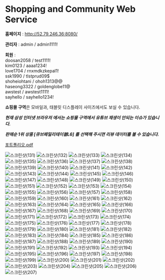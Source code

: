 # Shopping and Community Web Service
**홈페이지** : http://52.79.246.36:8080/  

**관리자** : admin / admin1111!  

**회원** :  
doosan2058 / test1111!  
kim0123 / aaaa1234!  
love1704 / rnxmdkzkepal1!  
ssk1990 / tlstprud09$  
shoheiohtani / ohoh1313@@  
haseong3322 / goldenglobe11@  
awstest / awstest1111!  
sayhello / sayhello1234!  


**쇼핑몰 구역**은 모바일과, 태블릿 디스플레이 사이즈에서도 보실 수 있습니다.  

***현재 삼성 인터넷 브라우저 에서는 쇼핑몰 구역에서 유튜브 재생이 안되는 이슈가 있습니다.***  

***판매순 1위 상품 [큐브패밀리테이블L6] 를 선택해 주시면 리뷰 데이터를 볼 수 있습니다.***  


[포트폴리오.pdf](https://github.com/doosan2058/team4-final3/files/10272601/default.pdf)

![스크린샷(131)](https://user-images.githubusercontent.com/109563463/208765580-0a7cf6f3-08ca-4098-883c-76c9c24f2964.png)
![스크린샷(132)](https://user-images.githubusercontent.com/109563463/208765584-bf34acd5-862b-4ec5-8bb1-f9ac821ff5ba.png)
![스크린샷(133)](https://user-images.githubusercontent.com/109563463/208765587-4633bb11-f9e9-48c3-a092-95b664cd3b2a.png)
![스크린샷(134)](https://user-images.githubusercontent.com/109563463/208765588-d255c7b6-6ba6-4774-ae76-2dea890cc019.png)
![스크린샷(135)](https://user-images.githubusercontent.com/109563463/208765592-1be96234-4d0b-4f99-a667-0e8124c39ea5.png)
![스크린샷(136)](https://user-images.githubusercontent.com/109563463/208765594-e8680b00-1969-4539-8519-d4b7fd7bfb32.png)
![스크린샷(137)](https://user-images.githubusercontent.com/109563463/208765595-164aef74-d04f-4435-9c7c-65ce75a50fac.png)
![스크린샷(138)](https://user-images.githubusercontent.com/109563463/208765596-2b0c932f-df3d-47f2-a591-76b252e75483.png)
![스크린샷(139)](https://user-images.githubusercontent.com/109563463/208765601-cf279ba1-a221-4ad5-9343-6aec5389f6c8.png)
![스크린샷(140)](https://user-images.githubusercontent.com/109563463/208765602-a4c00227-5957-4a33-8cec-eecee1c681cf.png)
![스크린샷(141)](https://user-images.githubusercontent.com/109563463/208765603-4681234a-0e0c-4119-a144-612df494eb01.png)
![스크린샷(142)](https://user-images.githubusercontent.com/109563463/208765604-bb6ecb94-c52d-4ff1-83fd-4441bdf31dcf.png)
![스크린샷(143)](https://user-images.githubusercontent.com/109563463/208765606-d46718b4-eb32-4fa6-aeff-c8e56096edda.png)
![스크린샷(144)](https://user-images.githubusercontent.com/109563463/208765608-701ec090-f1d0-4620-85b9-a9ea9fb127d4.png)
![스크린샷(145)](https://user-images.githubusercontent.com/109563463/208765610-7fd3b39c-5774-4b20-95e2-b862b4ae2028.png)
![스크린샷(146)](https://user-images.githubusercontent.com/109563463/208765612-e8258ecb-d78b-46ba-aa42-13188dab7c29.png)
![스크린샷(147)](https://user-images.githubusercontent.com/109563463/208765617-1c924d28-658c-4c73-a71d-6bd3733d1e2c.png)
![스크린샷(148)](https://user-images.githubusercontent.com/109563463/208765620-d0394811-9eed-4947-99ff-918cd5b875f0.png)
![스크린샷(149)](https://user-images.githubusercontent.com/109563463/208765624-42714746-3954-43b9-9aad-4b4b93f68b06.png)
![스크린샷(150)](https://user-images.githubusercontent.com/109563463/208765627-307dde3d-a641-42cc-85d5-96ce8d5372a1.png)
![스크린샷(151)](https://user-images.githubusercontent.com/109563463/208765628-e3fd34b9-6b48-4b50-b4f2-49a80dc52abb.png)
![스크린샷(152)](https://user-images.githubusercontent.com/109563463/208765631-6a8aa1c6-de4a-4e8b-9f59-50d91cbd34bd.png)
![스크린샷(153)](https://user-images.githubusercontent.com/109563463/208765636-ae7a51a3-701b-4ed5-a21e-5232c64c244d.png)
![스크린샷(154)](https://user-images.githubusercontent.com/109563463/208765638-688aed55-792c-406d-8bdc-8b859946ca85.png)
![스크린샷(155)](https://user-images.githubusercontent.com/109563463/208765640-8ae2bb33-0da7-40dc-8303-465f378875cb.png)
![스크린샷(156)](https://user-images.githubusercontent.com/109563463/208765642-30596312-0a95-4179-9806-1896504b9462.png)
![스크린샷(157)](https://user-images.githubusercontent.com/109563463/208765645-55c3369d-a6ec-4423-bc87-776bd3cbacdd.png)
![스크린샷(158)](https://user-images.githubusercontent.com/109563463/208765648-9ff6aa9e-6a2f-4360-a073-0f8deaace85f.png)
![스크린샷(159)](https://user-images.githubusercontent.com/109563463/208765651-76305ba4-a1f4-4970-a4ac-e788ceb9688c.png)
![스크린샷(160)](https://user-images.githubusercontent.com/109563463/208765655-70f05e92-10dd-4b62-9a52-bc3267d7e528.png)
![스크린샷(161)](https://user-images.githubusercontent.com/109563463/208765658-965d2eab-5fd9-493c-af67-e39a84a024b9.png)
![스크린샷(162)](https://user-images.githubusercontent.com/109563463/208765662-e852a83c-d553-4bb6-9c5a-90e37e72a298.png)
![스크린샷(163)](https://user-images.githubusercontent.com/109563463/208765663-2ca3960b-1275-4da1-b6a5-94042bfae57d.png)
![스크린샷(164)](https://user-images.githubusercontent.com/109563463/208765667-bd07f91d-3c6d-4630-b256-45e798b14130.png)
![스크린샷(165)](https://user-images.githubusercontent.com/109563463/208765670-6ce53311-f608-482c-b6b3-76cc53cce5f5.png)
![스크린샷(166)](https://user-images.githubusercontent.com/109563463/208765672-9f2c28c2-64dd-4ae7-8cf9-d2219a705e8b.png)
![스크린샷(167)](https://user-images.githubusercontent.com/109563463/208765676-3200286b-5bfb-4143-8fab-8ee155ce5613.png)
![스크린샷(168)](https://user-images.githubusercontent.com/109563463/208765678-89d1c233-c653-454d-b408-715c2743778a.png)
![스크린샷(169)](https://user-images.githubusercontent.com/109563463/208765680-a0f909dd-f9a9-4018-b005-c2435a2dc293.png)
![스크린샷(170)](https://user-images.githubusercontent.com/109563463/208765682-4880c243-8405-4fe0-82fe-a828177c40a6.png)
![스크린샷(171)](https://user-images.githubusercontent.com/109563463/208765685-86326706-acb1-4a04-9ead-2a91df26845e.png)
![스크린샷(172)](https://user-images.githubusercontent.com/109563463/208765690-86585de3-8e17-47cf-be57-bbaf8c67435f.png)
![스크린샷(173)](https://user-images.githubusercontent.com/109563463/208765692-96c93e3d-9014-4c8d-9f15-b68852ea224e.png)
![스크린샷(174)](https://user-images.githubusercontent.com/109563463/208765694-60bf88fa-8037-4f9a-883d-c450d469146e.png)
![스크린샷(175)](https://user-images.githubusercontent.com/109563463/208765698-3bf9569b-63c4-4a78-949d-41f94ccf500d.png)
![스크린샷(176)](https://user-images.githubusercontent.com/109563463/208765701-75384413-a0f3-4685-a963-30301f5a5b91.png)
![스크린샷(177)](https://user-images.githubusercontent.com/109563463/208765702-580d3724-6c19-4595-a63c-9c8538214f8b.png)
![스크린샷(178)](https://user-images.githubusercontent.com/109563463/208765706-40e8bb5d-9993-4c6f-8e32-34297cbc3859.png)
![스크린샷(179)](https://user-images.githubusercontent.com/109563463/208765711-47730cbc-6b0b-4f1a-bf88-6e0c3ae16391.png)
![스크린샷(180)](https://user-images.githubusercontent.com/109563463/208765714-45e340b4-1086-4892-b53c-612404a2bf15.png)
![스크린샷(181)](https://user-images.githubusercontent.com/109563463/208765718-d7496387-78d2-4f5c-9735-5b3677014915.png)
![스크린샷(182)](https://user-images.githubusercontent.com/109563463/208765722-66118b3d-fcd1-41c8-8e5d-b9a94272a150.png)
![스크린샷(183)](https://user-images.githubusercontent.com/109563463/208765727-453f8f48-d6cc-40cb-ac3c-14f361f3468d.png)
![스크린샷(184)](https://user-images.githubusercontent.com/109563463/208765729-d14ba78e-32f1-49aa-b02f-a05aa4ab4e48.png)
![스크린샷(185)](https://user-images.githubusercontent.com/109563463/208765730-18525a76-e478-4917-98ad-009963d13eeb.png)
![스크린샷(186)](https://user-images.githubusercontent.com/109563463/208765732-c3f83204-af65-4d8a-bc1c-f396cdcf03e2.png)
![스크린샷(187)](https://user-images.githubusercontent.com/109563463/208765734-f6ea3907-403e-47c0-b3f8-f853e92c0b4e.png)
![스크린샷(188)](https://user-images.githubusercontent.com/109563463/208765736-fd3f06f6-ed7a-462c-91f1-92ce2320cdc6.png)
![스크린샷(189)](https://user-images.githubusercontent.com/109563463/208765738-9b34e549-a492-4daa-be4d-29e0e7f6186f.png)
![스크린샷(190)](https://user-images.githubusercontent.com/109563463/208765741-db8acd73-4a39-4950-bd16-6958abd476dd.png)
![스크린샷(191)](https://user-images.githubusercontent.com/109563463/208765743-3f471d3a-94db-4576-b062-2dddf7520e86.png)
![스크린샷(192)](https://user-images.githubusercontent.com/109563463/208765744-5815f333-14dd-4db0-afef-3990499776de.png)
![스크린샷(193)](https://user-images.githubusercontent.com/109563463/208765751-8be50d3a-9038-468b-92cc-9a35a647236f.png)
![스크린샷(194)](https://user-images.githubusercontent.com/109563463/208765754-336bb997-b61c-485f-920f-40e6b4890710.png)
![스크린샷(195)](https://user-images.githubusercontent.com/109563463/208765758-6b74b6c5-d3cb-4175-a928-8cc60105e0ac.png)
![스크린샷(196)](https://user-images.githubusercontent.com/109563463/208765760-b5847f4d-7312-4125-aa3c-b133a4ad2d05.png)
![스크린샷(197)](https://user-images.githubusercontent.com/109563463/208765761-9f91528f-a0aa-4138-ae6c-f4742f10e232.png)
![스크린샷(198)](https://user-images.githubusercontent.com/109563463/208765762-1a84a0a9-16d2-44ab-ada7-74a21c1bacf3.png)
![스크린샷(199)](https://user-images.githubusercontent.com/109563463/208765766-904b1559-e187-4f51-9b45-5d2d83b27f96.png)
![스크린샷(200)](https://user-images.githubusercontent.com/109563463/208765769-6f7056de-7ec3-4bbe-adba-91487be916b0.png)
![스크린샷(201)](https://user-images.githubusercontent.com/109563463/208765771-2d148490-debd-45c9-968c-452bf0f24167.png)
![스크린샷(202)](https://user-images.githubusercontent.com/109563463/208765775-5f8991c1-227f-45f2-8457-50d57df9bb67.png)
![스크린샷(203)](https://user-images.githubusercontent.com/109563463/208765778-4a9a8d69-b43b-4576-bb7b-9ebc3589d302.png)
![스크린샷(204)](https://user-images.githubusercontent.com/109563463/208765780-52fdbda0-8a60-40d8-a913-c372c0aff2ff.png)
![스크린샷(205)](https://user-images.githubusercontent.com/109563463/208765783-c14be6fa-3b95-4f8f-a527-7d1ed1f94f77.png)
![스크린샷(206)](https://user-images.githubusercontent.com/109563463/208765785-7eb36bf6-eb89-47cb-a275-99c26a9752b3.png)
![스크린샷(207)](https://user-images.githubusercontent.com/109563463/208765787-9b3a82a7-08e3-4671-a6c4-d44fe57a5ec0.png)




